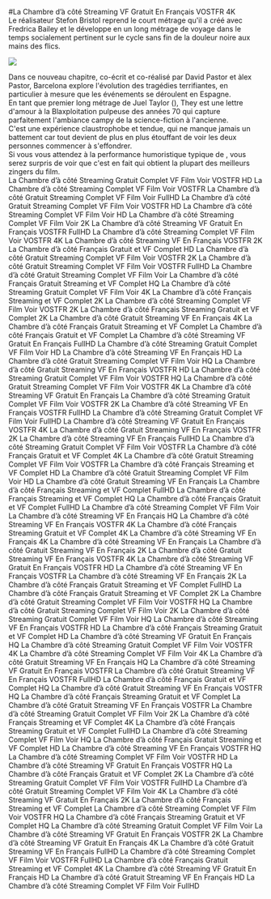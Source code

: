 #La Chambre d’à côté Streaming VF Gratuit En Français VOSTFR 4K  
Le réalisateur Stefon Bristol reprend le court métrage qu'il a créé avec Fredrica Bailey et le développe en un long métrage de voyage dans le temps socialement pertinent sur le cycle sans fin de la douleur noire aux mains des flics.  
  
[![](https://i.imgur.com/qSNzIqt.png)](https://movie.rssnews.media/SfUdvWFf.php)  
  
Dans ce nouveau chapitre, co-écrit et co-réalisé par David Pastor et àlex Pastor,  Barcelona explore l'évolution des tragédies terrifiantes, en particulier à mesure que les événements se déroulent en Espagne.  
En tant que premier long métrage de Juel Taylor (), They  est une lettre d'amour à la Blaxploitation pulpeuse des années 70 qui capture parfaitement l'ambiance campy de la science-fiction à l'ancienne.  
C'est une expérience claustrophobe et tendue, qui ne manque jamais un battement car tout devient de plus en plus étouffant de voir les deux personnes commencer à s'effondrer.  
Si vous vous attendez à la performance humoristique typique de , vous serez surpris de voir que c'est en fait  qui obtient la plupart des meilleurs zingers du film.  
La Chambre d’à côté Streaming Gratuit Complet VF Film Voir VOSTFR HD
La Chambre d’à côté Streaming Complet VF Film Voir VOSTFR
La Chambre d’à côté Gratuit Streaming Complet VF Film Voir FullHD
La Chambre d’à côté Gratuit Streaming Complet VF Film Voir VOSTFR HD
La Chambre d’à côté Streaming Complet VF Film Voir HD
La Chambre d’à côté Streaming Complet VF Film Voir 2K
La Chambre d’à côté Streaming VF Gratuit En Français VOSTFR FullHD
La Chambre d’à côté Streaming Complet VF Film Voir VOSTFR 4K
La Chambre d’à côté Streaming VF En Français VOSTFR 2K
La Chambre d’à côté Français Gratuit et VF Complet HD
La Chambre d’à côté Gratuit Streaming Complet VF Film Voir VOSTFR 2K
La Chambre d’à côté Gratuit Streaming Complet VF Film Voir VOSTFR FullHD
La Chambre d’à côté Gratuit Streaming Complet VF Film Voir
La Chambre d’à côté Français Gratuit Streaming et VF Complet HQ
La Chambre d’à côté Streaming Gratuit Complet VF Film Voir 4K
La Chambre d’à côté Français Streaming et VF Complet 2K
La Chambre d’à côté Streaming Complet VF Film Voir VOSTFR 2K
La Chambre d’à côté Français Streaming Gratuit et VF Complet 2K
La Chambre d’à côté Gratuit Streaming VF En Français 4K
La Chambre d’à côté Français Gratuit Streaming et VF Complet
La Chambre d’à côté Français Gratuit et VF Complet
La Chambre d’à côté Streaming VF Gratuit En Français FullHD
La Chambre d’à côté Streaming Gratuit Complet VF Film Voir HD
La Chambre d’à côté Streaming VF En Français HD
La Chambre d’à côté Gratuit Streaming Complet VF Film Voir HQ
La Chambre d’à côté Gratuit Streaming VF En Français VOSTFR HD
La Chambre d’à côté Streaming Gratuit Complet VF Film Voir VOSTFR HQ
La Chambre d’à côté Gratuit Streaming Complet VF Film Voir VOSTFR 4K
La Chambre d’à côté Streaming VF Gratuit En Français
La Chambre d’à côté Streaming Gratuit Complet VF Film Voir VOSTFR 2K
La Chambre d’à côté Streaming VF En Français VOSTFR FullHD
La Chambre d’à côté Streaming Gratuit Complet VF Film Voir FullHD
La Chambre d’à côté Streaming VF Gratuit En Français VOSTFR 4K
La Chambre d’à côté Gratuit Streaming VF En Français VOSTFR 2K
La Chambre d’à côté Streaming VF En Français FullHD
La Chambre d’à côté Streaming Gratuit Complet VF Film Voir VOSTFR
La Chambre d’à côté Français Gratuit et VF Complet 4K
La Chambre d’à côté Gratuit Streaming Complet VF Film Voir VOSTFR
La Chambre d’à côté Français Streaming et VF Complet HD
La Chambre d’à côté Gratuit Streaming Complet VF Film Voir HD
La Chambre d’à côté Gratuit Streaming VF En Français
La Chambre d’à côté Français Streaming et VF Complet FullHD
La Chambre d’à côté Français Streaming et VF Complet HQ
La Chambre d’à côté Français Gratuit et VF Complet FullHD
La Chambre d’à côté Streaming Complet VF Film Voir
La Chambre d’à côté Streaming VF En Français HQ
La Chambre d’à côté Streaming VF En Français VOSTFR 4K
La Chambre d’à côté Français Streaming Gratuit et VF Complet 4K
La Chambre d’à côté Streaming VF En Français 4K
La Chambre d’à côté Streaming VF En Français
La Chambre d’à côté Gratuit Streaming VF En Français 2K
La Chambre d’à côté Gratuit Streaming VF En Français VOSTFR 4K
La Chambre d’à côté Streaming VF Gratuit En Français VOSTFR HD
La Chambre d’à côté Streaming VF En Français VOSTFR
La Chambre d’à côté Streaming VF En Français 2K
La Chambre d’à côté Français Gratuit Streaming et VF Complet FullHD
La Chambre d’à côté Français Gratuit Streaming et VF Complet 2K
La Chambre d’à côté Gratuit Streaming Complet VF Film Voir VOSTFR HQ
La Chambre d’à côté Gratuit Streaming Complet VF Film Voir 2K
La Chambre d’à côté Streaming Gratuit Complet VF Film Voir HQ
La Chambre d’à côté Streaming VF En Français VOSTFR HD
La Chambre d’à côté Français Streaming Gratuit et VF Complet HD
La Chambre d’à côté Streaming VF Gratuit En Français HQ
La Chambre d’à côté Streaming Gratuit Complet VF Film Voir VOSTFR 4K
La Chambre d’à côté Streaming Complet VF Film Voir 4K
La Chambre d’à côté Gratuit Streaming VF En Français HQ
La Chambre d’à côté Streaming VF Gratuit En Français VOSTFR
La Chambre d’à côté Gratuit Streaming VF En Français VOSTFR FullHD
La Chambre d’à côté Français Gratuit et VF Complet HQ
La Chambre d’à côté Gratuit Streaming VF En Français VOSTFR HQ
La Chambre d’à côté Français Streaming Gratuit et VF Complet
La Chambre d’à côté Gratuit Streaming VF En Français VOSTFR
La Chambre d’à côté Streaming Gratuit Complet VF Film Voir 2K
La Chambre d’à côté Français Streaming et VF Complet 4K
La Chambre d’à côté Français Streaming Gratuit et VF Complet FullHD
La Chambre d’à côté Streaming Complet VF Film Voir HQ
La Chambre d’à côté Français Gratuit Streaming et VF Complet HD
La Chambre d’à côté Streaming VF En Français VOSTFR HQ
La Chambre d’à côté Streaming Complet VF Film Voir VOSTFR HD
La Chambre d’à côté Streaming VF Gratuit En Français VOSTFR HQ
La Chambre d’à côté Français Gratuit et VF Complet 2K
La Chambre d’à côté Streaming Gratuit Complet VF Film Voir VOSTFR FullHD
La Chambre d’à côté Gratuit Streaming Complet VF Film Voir 4K
La Chambre d’à côté Streaming VF Gratuit En Français 2K
La Chambre d’à côté Français Streaming et VF Complet
La Chambre d’à côté Streaming Complet VF Film Voir VOSTFR HQ
La Chambre d’à côté Français Streaming Gratuit et VF Complet HQ
La Chambre d’à côté Streaming Gratuit Complet VF Film Voir
La Chambre d’à côté Streaming VF Gratuit En Français VOSTFR 2K
La Chambre d’à côté Streaming VF Gratuit En Français 4K
La Chambre d’à côté Gratuit Streaming VF En Français FullHD
La Chambre d’à côté Streaming Complet VF Film Voir VOSTFR FullHD
La Chambre d’à côté Français Gratuit Streaming et VF Complet 4K
La Chambre d’à côté Streaming VF Gratuit En Français HD
La Chambre d’à côté Gratuit Streaming VF En Français HD
La Chambre d’à côté Streaming Complet VF Film Voir FullHD
